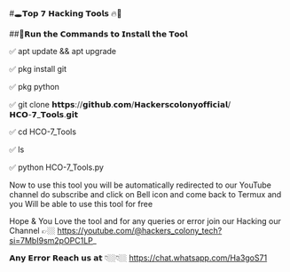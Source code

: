 #🕳️𝗧𝗼𝗽 𝟳 𝗛𝗮𝗰𝗸𝗶𝗻𝗴 𝗧𝗼𝗼𝗹𝘀 🔥🔫

##📢𝗥𝘂𝗻 𝘁𝗵𝗲 𝗖𝗼𝗺𝗺𝗮𝗻𝗱𝘀 𝘁𝗼 𝗜𝗻𝘀𝘁𝗮𝗹𝗹 𝘁𝗵𝗲 𝗧𝗼𝗼𝗹

✅ apt update && apt upgrade

✅ pkg install git

✅ pkg python

✅ git clone 𝗵𝘁𝘁𝗽𝘀://𝗴𝗶𝘁𝗵𝘂𝗯.𝗰𝗼𝗺/𝗛𝗮𝗰𝗸𝗲𝗿𝘀𝗰𝗼𝗹𝗼𝗻𝘆𝗼𝗳𝗳𝗶𝗰𝗶𝗮𝗹/𝗛𝗖𝗢-𝟳_𝗧𝗼𝗼𝗹𝘀.𝗴𝗶𝘁

✅ cd HCO-7_Tools

✅ ls

✅ python HCO-7_Tools.py

Now to use this tool you will be automatically redirected to our YouTube channel do subscribe and click on Bell icon and come back to Termux and you Will be able to use this tool for free

Hope & You Love the tool and for any queries or error join our Hacking our Channel 👉🏼 https://youtube.com/@hackers_colony_tech?si=7MbI9sm2pOPC1LP_

𝗔𝗻𝘆 𝗘𝗿𝗿𝗼𝗿 𝗥𝗲𝗮𝗰𝗵 𝘂𝘀 𝗮𝘁 👇🏼👇🏼 https://chat.whatsapp.com/Ha3goS71
